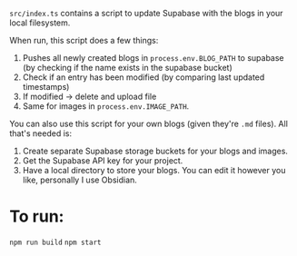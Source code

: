 `src/index.ts` contains a script to update Supabase with the blogs in your local filesystem.

When run, this script does a few things:

1. Pushes all newly created blogs in `process.env.BLOG_PATH` to supabase (by checking if the name exists in the supabase bucket)
2. Check if an entry has been modified (by comparing last updated timestamps)
3. If modified -> delete and upload file
4. Same for images in `process.env.IMAGE_PATH`.

You can also use this script for your own blogs (given they're `.md` files). All that's needed is:

1. Create separate Supabase storage buckets for your blogs and images.
2. Get the Supabase API key for your project.
3. Have a local directory to store your blogs. You can edit it however you like, personally I use Obsidian.

# To run:

`npm run build`
`npm start`
